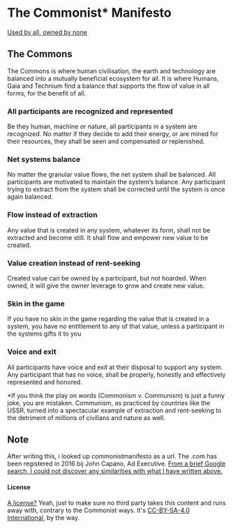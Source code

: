 # The Commonist* Manifesto
[Used by all, owned by none](http://commonistmanifesto.org)
## The Commons
The Commons is where human civilisation, the earth and technology are balanced into a mutually beneficial ecosystem for all. It is where Humans, Gaia and Technium find a balance that supports the flow of value in all forms, for the benefit of all.
### All participants are recognized and represented
Be they human, machine or nature, all participants in a system are recognized. No matter if they decide to add their energy, or are mined for their resources, they shall be seen and compensated or replenished.
### Net systems balance
No matter the granular value flows, the net system shall be balanced. All participants are motivated to maintain the system’s balance. Any participant trying to extract from the system shall be corrected until the system is once again balanced.
### Flow instead of extraction
Any value that is created in any system, whatever its form, shall not be extracted and become still. It shall flow and empower new value to be created.
### Value creation instead of rent-seeking
Created value can be owned by a participant, but not hoarded. When owned, it will give the owner leverage to grow and create new value.
### Skin in the game
If you have no skin in the game regarding the value that is created in a system, you have no entitlement to any of that value, unless a participant in the systems gifts it to you
### Voice and exit
All participants have voice and exit at their disposal to support any system. Any participant that has no voice, shall be properly, honestly and effectively represented and honored.


*If you think the play on words (Commonism v. Communism) is just a funny joke, you are mistaken. Communism, as practiced by countries like the USSR, turned into a spectacular example of extraction and rent-seeking to the detriment of millions of civilians and nature as well.


## Note
After writing this, i looked up commonistmanifesto as a url. The .com has been registered in 2016 bij John Capano, Ad Executive. [From a brief Google search, I could not discover any similarities with what I have written above.](https://nl.godaddy.com/whois/results.aspx?domain=commonistmanifesto.com&recaptchaResponse=03AMGVjXi_sYL8KDH2fPUlMxSITXAvTeFav3atSWC7KCRECywcQ_Y-mjFKzTtUDFexT9VTl5axD21Sgv-mA-LZw_tlUw2Aj2hpxr_WEgoNMtkhPU5XxaOU3Y-2rlGcwq_d8yZo7ROKf_tIHRIzJENBOzuSa23hFO4kZzBwArE0QZjm9xd5BMcMHf-VhW7B-x1FXetZHaYbWyom7aUflU0y3gbC0NV7bE1XJvrVwRxHhFy1bhaVuS3iUhvPSYJlhofgsGaiq9GcziIoSupygJixezgFkneYi0g8Jg)

#### License
[A license?](https://github.com/lykle/commonist-manifesto/blob/master/LICENSE) Yeah, just to make sure no third party takes this content and runs away with, contrary to the Commonist ways. It's [CC-BY-SA-4.0 International](https://choosealicense.com/licenses/cc-by-sa-4.0/), by the way.